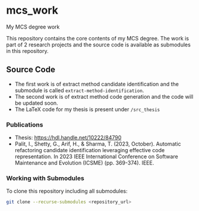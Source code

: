 # mcs_work
My MCS degree work

This repository contains the core contents of my MCS degree. The work is part of 2 research projects and the source code is available as submodules in this repository.

## Source Code

- The first work is of extract method candidate identification and the submodule is called `extract-method-identification`.
- The second work is of extract method code generation and the code will be updated soon.
- The LaTeX code for my thesis is present under `/src_thesis`

### Publications

- Thesis: https://hdl.handle.net/10222/84790
- Palit, I., Shetty, G., Arif, H., & Sharma, T. (2023, October). Automatic refactoring candidate identification leveraging effective code representation. In 2023 IEEE International Conference on Software Maintenance and Evolution (ICSME) (pp. 369-374). IEEE.

### Working with Submodules

To clone this repository including all submodules:

```bash
git clone --recurse-submodules <repository_url>
```
